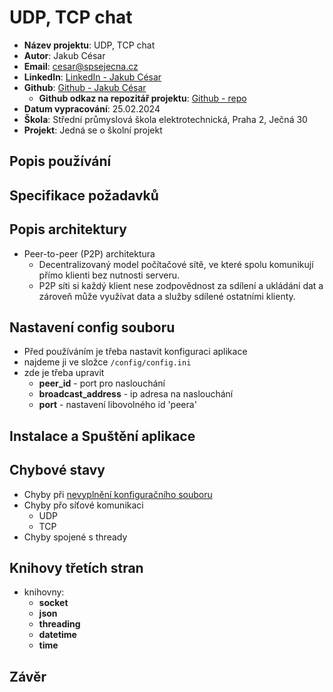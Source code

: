 # UDP, TCP chat
- **Název projektu**: UDP, TCP chat
- **Autor**: Jakub César
- **Email**: cesar@spsejecna.cz
- **LinkedIn**: [LinkedIn - Jakub César](https://tr.linkedin.com/in/jakub-c%C3%A9sar-714584243)
- **Github**: [Github - Jakub César](https://github.com/cesarjakub)
    - **Github odkaz na repozitář projektu**: [Github - repo](https://github.com/cesarjakub/alpha_4)
- **Datum vypracování**: 25.02.2024
- **Škola**: Střední průmyslová škola elektrotechnická, Praha 2, Ječná 30 
- **Projekt**: Jedná se o školní projekt

## Popis používání

## Specifikace požadavků

## Popis architektury
- Peer-to-peer (P2P) architektura
  - Decentralizovaný model počítačové sítě, ve které spolu komunikují přímo klienti bez nutnosti serveru.
  - P2P síti si každý klient nese zodpovědnost za sdílení a ukládání dat a zároveň může využívat data a služby sdílené ostatními klienty.

## Nastavení config souboru
- Před používáním je třeba nastavit konfiguraci aplikace
- najdeme ji ve složce `/config/config.ini`
- zde je třeba upravit
  - **peer_id** - port pro naslouchání
  - **broadcast_address** - ip adresa na naslouchání
  - **port** - nastavení libovolného id 'peera'

## Instalace a Spuštění aplikace

## Chybové stavy
- Chyby při [nevyplnění konfiguračního souboru](#nastavení-config-souboru)
- Chyby přo síťové komunikaci
  - UDP
  - TCP
- Chyby spojené s thready

## Knihovy třetích stran
- knihovny:
  - **socket**
  - **json**
  - **threading**
  - **datetime**
  - **time**

## Závěr